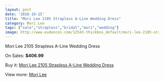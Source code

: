 ```yaml
---
layout: post
date: '2016-10-15'
title: "Mori Lee 2105 Strapless A-Line Wedding Dress"
category: Mori Lee
tags: ["sale","strapless","bridal","mori","wedding"]
image: http://www.eudances.com/12543-thickbox_default/mori-lee-2105-strapless-a-line-wedding-dress.jpg
---
```

Mori Lee 2105 Strapless A-Line Wedding Dress

On Sales: **$406.99**
<a href="https://www.eudances.com/en/mori-lee/3871-mori-lee-2105-strapless-a-line-wedding-dress.html"><amp-img layout="responsive" width="600" height="600" src="//www.eudances.com/12543-thickbox_default/mori-lee-2105-strapless-a-line-wedding-dress.jpg" alt="Mori Lee 2105 Strapless A-Line Wedding Dress 0" /></a>
<a href="https://www.eudances.com/en/mori-lee/3871-mori-lee-2105-strapless-a-line-wedding-dress.html"><amp-img layout="responsive" width="600" height="600" src="//www.eudances.com/12544-thickbox_default/mori-lee-2105-strapless-a-line-wedding-dress.jpg" alt="Mori Lee 2105 Strapless A-Line Wedding Dress 1" /></a>
<a href="https://www.eudances.com/en/mori-lee/3871-mori-lee-2105-strapless-a-line-wedding-dress.html"><amp-img layout="responsive" width="600" height="600" src="//www.eudances.com/12545-thickbox_default/mori-lee-2105-strapless-a-line-wedding-dress.jpg" alt="Mori Lee 2105 Strapless A-Line Wedding Dress 2" /></a>
<a href="https://www.eudances.com/en/mori-lee/3871-mori-lee-2105-strapless-a-line-wedding-dress.html"><amp-img layout="responsive" width="600" height="600" src="//www.eudances.com/12546-thickbox_default/mori-lee-2105-strapless-a-line-wedding-dress.jpg" alt="Mori Lee 2105 Strapless A-Line Wedding Dress 3" /></a>

Buy it: [Mori Lee 2105 Strapless A-Line Wedding Dress](https://www.eudances.com/en/mori-lee/3871-mori-lee-2105-strapless-a-line-wedding-dress.html "Mori Lee 2105 Strapless A-Line Wedding Dress")

View more: [Mori Lee](https://www.eudances.com/en/9-mori-lee "Mori Lee")